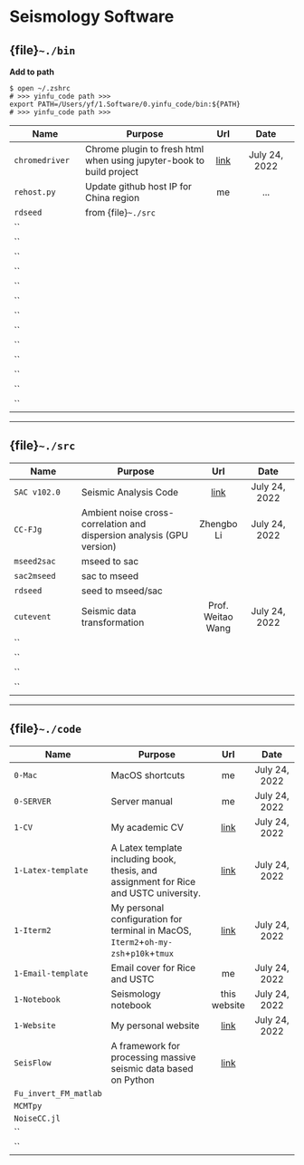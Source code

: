 # Seismology Software


## {file}`~./bin`

**Add to path**

```
$ open ~/.zshrc
# >>> yinfu_code path >>>
export PATH=/Users/yf/1.Software/0.yinfu_code/bin:${PATH}
# >>> yinfu_code path >>>
```


<style>
table th:first-of-type {
    width: 25%;
}
table th:nth-of-type(2) {
    width: 45%;
}
table th:nth-of-type(3) {
    width: 10%;
}
table th:nth-of-type(4) {
    width: 20%;
}
</style>

|        Name       |       Purpose       |        Url        |         Date        |
|    ------------   |    -------------    |  :-------------:  |   :-------------:   |
|   `chromedriver`  | Chrome plugin to fresh html when using jupyter-book to build project |  [link](https://chromedriver.chromium.org/)      |    July 24, 2022    |
|    `rehost.py`    | Update github host IP for China region  |   me   |    ...     |
|     `rdseed`      | from {file}`~./src` |                   |                     |
|     ``            |                     |                   |                     |
|     ``            |                     |                   |                     |
|     ``            |                     |                   |                     |
|     ``            |                     |                   |                     |
|     ``            |                     |                   |                     |
|     ``            |                     |                   |                     |
|     ``            |                     |                   |                     |
|     ``            |                     |                   |                     |
|     ``            |                     |                   |                     |
|     ``            |                     |                   |                     |
|     ``            |                     |                   |                     |
|     ``            |                     |                   |                     |
|     ``            |                     |                   |                     |


---

## {file}`~./src`

|        Name       |       Purpose       |        Url        |         Date        |
|    ------------   |    -------------    |  :-------------:  |   :-------------:   |
|    `SAC v102.0`   | Seismic Analysis Code | [link](http://ds.iris.edu/ds/nodes/dmc/software/downloads/sac/) | July 24, 2022 |
|    `CC-FJg`       | Ambient noise cross-correlation and dispersion analysis (GPU version) | Zhengbo Li | July 24, 2022 |
|    `mseed2sac`    | mseed to sac        |                   |                     |
|    `sac2mseed`    | sac to mseed        |                   |                     |
|    `rdseed`       | seed to mseed/sac   |                   |                     |
|    `cutevent`     | Seismic data transformation | Prof. Weitao Wang | July 24, 2022 |
|    ``             |                     |                   |                     |
|    ``             |                     |                   |                     |
|    ``             |                     |                   |                     |
|    ``             |                     |                   |                     |


---

## {file}`~./code`



|        Name        |       Purpose       |        Url        |         Date        |
|    ------------    |    -------------    |  :-------------:  |   :-------------:   |
|    `0-Mac`         |   MacOS shortcuts   |        me         |    July 24, 2022    |
|    `0-SERVER`      |   Server manual     |        me         |    July 24, 2022    |
|    `1-CV`          |   My academic CV    | [link](https://github.com/OUCyf/CV)     |     July 24, 2022    |
| `1-Latex-template` |   A Latex template including book, thesis, and assignment for Rice and USTC university.   | [link](https://github.com/OUCyf/Latex-Template-Rice-USTC) |   July 24, 2022   |
|    `1-Iterm2`      |  My personal configuration for terminal in MacOS, `Iterm2`+`oh-my-zsh`+`p10k`+`tmux` | [link](https://github.com/OUCyf/my-terminal-config)       |   July 24, 2022   |
| `1-Email-template` |  Email cover for Rice and USTC  |  me   |    July 24, 2022    |
|    `1-Notebook`    | Seismology notebook |   this website    |    July 24, 2022    |
|    `1-Website`     | My personal website | [link](https://github.com/OUCyf/OUCyf.github.io) |  July 24, 2022  |
|    `SeisFlow`      | A framework for processing massive seismic data based on Python | [link](https://github.com/OUCyf/SeisFlow)                  |                     |
| `Fu_invert_FM_matlab` |                     |                   |                     |
|    `MCMTpy`        |                     |                   |                     |
|    `NoiseCC.jl`    |                     |                   |                     |
|    ``             |                     |                   |                     |
|    ``             |                     |                   |                     |